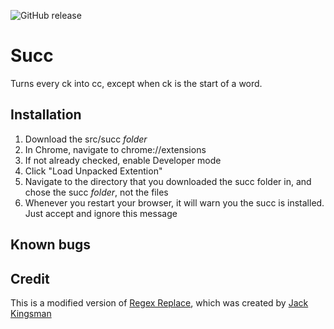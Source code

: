 ![GitHub release](https://img.shields.io/github/release/procodeing/succ.svg)

# Succ
Turns every ck into cc, except when ck is the start of a word.

## Installation

1. Download the src/succ _folder_
2. In Chrome, navigate to chrome://extensions
3. If not already checked, enable Developer mode
4. Click "Load Unpacked Extention"
5. Navigate to the directory that you downloaded the succ folder in, and chose the succ _folder_, not the files
6. Whenever you restart your browser, it will warn you the succ is installed. Just accept and ignore this message

## Known bugs


## Credit

This is a modified version of [Regex Replace](https://chrome.google.com/webstore/detail/regex-replace/eggkcpojddgjkakokkdhocbjebhgkonb), which was created by [Jack Kingsman](http://jacksbrain.com/)
